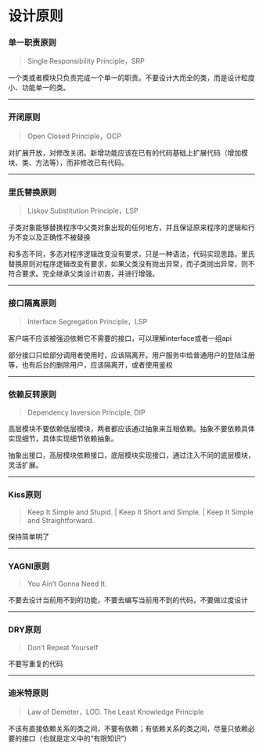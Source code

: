 # 设计原则

### 单一职责原则

> Single Responsibility Principle，SRP

一个类或者模块只负责完成一个单一的职责。不要设计大而全的类，而是设计粒度小、功能单一的类。

------

### 开闭原则

> Open Closed Principle，OCP

对扩展开放，对修改关闭。新增功能应该在已有的代码基础上扩展代码（增加模块、类、方法等），而非修改已有代码。

------

### 里氏替换原则

> Liskov Substitution Principle，LSP

子类对象能够替换程序中父类对象出现的任何地方，并且保证原来程序的逻辑和行为不变以及正确性不被替换

和多态不同，多态对程序逻辑改变没有要求，只是一种语法，代码实现思路。里氏替换原则对程序逻辑改变有要求，如果父类没有抛出异常，而子类抛出异常，则不符合要求。完全继承父类设计初衷，并进行增强。

------

### 接口隔离原则

> Interface Segregation Principle，LSP

客户端不应该被强迫依赖它不需要的接口，可以理解interface或者一组api

部分接口只给部分调用者使用时，应该隔离开。用户服务中给普通用户的登陆注册等，也有后台的删除用户，应该隔离开，或者使用鉴权

------

### 依赖反转原则

> Dependency Inversion Principle, DIP

高层模块不要依赖低层模块，两者都应该通过抽象来互相依赖。抽象不要依赖具体实现细节，具体实现细节依赖抽象。

抽象出接口，高层模块依赖接口，底层模块实现接口，通过注入不同的底层模块，灵活扩展。

------

### Kiss原则

> Keep It Simple and Stupid. |  Keep It Short and Simple. | Keep It Simple and Straightforward.

保持简单明了

------

### YAGNI原则

> You Ain’t Gonna Need It.

不要去设计当前用不到的功能，不要去编写当前用不到的代码，不要做过度设计

------

### DRY原则

> Don’t Repeat Yourself

不要写重复的代码

------

### 迪米特原则

> Law of Demeter，LOD.   The Least Knowledge Principle

不该有直接依赖关系的类之间，不要有依赖；有依赖关系的类之间，尽量只依赖必要的接口（也就是定义中的“有限知识”）